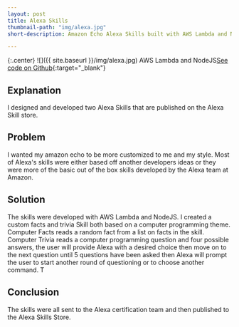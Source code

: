 ```yaml
---
layout: post
title: Alexa Skills
thumbnail-path: "img/alexa.jpg"
short-description: Amazon Echo Alexa Skills built with AWS Lambda and NodeJS.

---
```


{:.center}
![]({{ site.baseurl }}/img/alexa.jpg)
AWS Lambda and NodeJS[See code on Github](https://github.com/mikeMedis/){:target="_blank"}

## Explanation

I designed and developed two Alexa Skills that are published on the Alexa Skill store.

## Problem

I wanted my amazon echo to be more customized to me and my style. Most of Alexa's skills were either based off another developers ideas or they were more of the basic out of the box skills developed by the Alexa team at Amazon.

## Solution

The skills were developed with AWS Lambda and NodeJS.  I created a custom facts and trivia Skill both based on a computer programming theme. Computer Facts reads a random fact from a list on facts in the skill. Computer Trivia reads a computer programming question and four possible answers, the user will provide Alexa with a desired choice then move on to the next question until 5 questions have been asked then Alexa will prompt the user to start another round of questioning or to choose another command. T

## Conclusion

The skills were all sent to the Alexa certification team and then published to the Alexa Skills Store.
